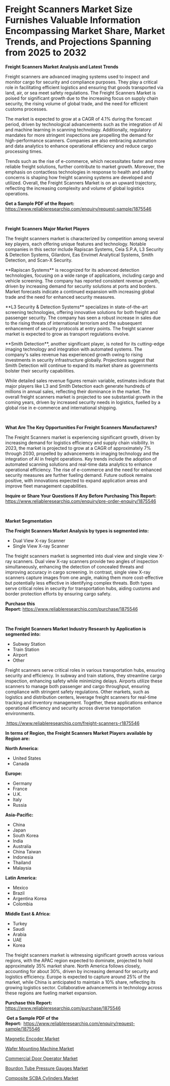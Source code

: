<p><h1>Freight Scanners Market Size Furnishes Valuable Information Encompassing Market Share, Market Trends, and Projections Spanning from 2025 to 2032</h1></p><p><strong>Freight Scanners Market Analysis and Latest Trends</strong></p>
<p><p>Freight scanners are advanced imaging systems used to inspect and monitor cargo for security and compliance purposes. They play a critical role in facilitating efficient logistics and ensuring that goods transported via land, air, or sea meet safety regulations. The Freight Scanners Market is poised for significant growth due to the increasing focus on supply chain security, the rising volume of global trade, and the need for efficient customs processes.</p><p>The market is expected to grow at a CAGR of 4.1% during the forecast period, driven by technological advancements such as the integration of AI and machine learning in scanning technology. Additionally, regulatory mandates for more stringent inspections are propelling the demand for high-performance scanners. Companies are also embracing automation and data analytics to enhance operational efficiency and reduce cargo processing times.</p><p>Trends such as the rise of e-commerce, which necessitates faster and more reliable freight solutions, further contribute to market growth. Moreover, the emphasis on contactless technologies in response to health and safety concerns is shaping how freight scanning systems are developed and utilized. Overall, the Freight Scanners Market is on an upward trajectory, reflecting the increasing complexity and volume of global logistics operations.</p></p>
<p><strong>Get a Sample PDF of the Report:&nbsp;</strong> <a href="https://www.reliableresearchiq.com/enquiry/request-sample/1875546?utm_campaign=120&utm_medium=2&utm_source=Github&utm_content=ia&utm_term=10042025&utm_id=freight-scanners">https://www.reliableresearchiq.com/enquiry/request-sample/1875546</a></p>
<p>&nbsp;</p>
<p><strong>Freight Scanners Major Market Players</strong></p>
<p><p>The freight scanners market is characterized by competition among several key players, each offering unique features and technology. Notable companies in this sector include Rapiscan Systems, Ceia S.P.A, L3 Security & Detection Systems, Gilardoni, Eas Envimet Analytical Systems, Smith Detection, and Scan-X Security.</p><p>**Rapiscan Systems** is recognized for its advanced detection technologies, focusing on a wide range of applications, including cargo and vehicle screening. The company has reported consistent revenue growth, driven by increasing demand for security solutions at ports and borders. Market forecasts indicate a continued expansion with increasing global trade and the need for enhanced security measures.</p><p>**L3 Security & Detection Systems** specializes in state-of-the-art screening technologies, offering innovative solutions for both freight and passenger security. The company has seen a robust increase in sales due to the rising threats of international terrorism and the subsequent enhancement of security protocols at entry points. The freight scanner market is expected to grow as transport regulations evolve.</p><p>**Smith Detection**, another significant player, is noted for its cutting-edge imaging technology and integration with automated systems. The company's sales revenue has experienced growth owing to rising investments in security infrastructure globally. Projections suggest that Smith Detection will continue to expand its market share as governments bolster their security capabilities.</p><p>While detailed sales revenue figures remain variable, estimates indicate that major players like L3 and Smith Detection each generate hundreds of millions in annual sales, reflecting their dominance in the market. The overall freight scanners market is projected to see substantial growth in the coming years, driven by increased security needs in logistics, fuelled by a global rise in e-commerce and international shipping.</p></p>
<p>&nbsp;</p>
<p><strong>What Are The Key Opportunities For Freight Scanners Manufacturers?</strong></p>
<p><p>The Freight Scanners market is experiencing significant growth, driven by increasing demand for logistics efficiency and supply chain visibility. In 2023, the market is projected to grow at a CAGR of approximately 7% through 2030, propelled by advancements in imaging technology and the integration of AI in freight operations. Key trends include the adoption of automated scanning solutions and real-time data analytics to enhance operational efficiency. The rise of e-commerce and the need for enhanced security measures are further fueling demand. Future outlook remains positive, with innovations expected to expand application areas and improve fleet management capabilities.</p></p>
<p><strong>Inquire or Share Your Questions If Any Before Purchasing This Report:</strong> <a href="https://www.reliableresearchiq.com/enquiry/pre-order-enquiry/1875546?utm_campaign=120&utm_medium=2&utm_source=Github&utm_content=ia&utm_term=10042025&utm_id=freight-scanners">https://www.reliableresearchiq.com/enquiry/pre-order-enquiry/1875546</a></p>
<p>&nbsp;</p>
<p><strong>Market Segmentation</strong></p>
<p><strong>The Freight Scanners Market Analysis by types is segmented into:</strong></p>
<p><ul><li>Dual View X-ray Scanner</li><li>Single View X-ray Scanner</li></ul></p>
<p><p>The freight scanners market is segmented into dual view and single view X-ray scanners. Dual view X-ray scanners provide two angles of inspection simultaneously, enhancing the detection of concealed threats and improving accuracy in cargo screening. In contrast, single view X-ray scanners capture images from one angle, making them more cost-effective but potentially less effective in identifying complex threats. Both types serve critical roles in security for transportation hubs, aiding customs and border protection efforts by ensuring cargo safety.</p></p>
<p><strong>Purchase this Report:&nbsp;</strong><a href="https://www.reliableresearchiq.com/purchase/1875546?utm_campaign=120&utm_medium=2&utm_source=Github&utm_content=ia&utm_term=10042025&utm_id=freight-scanners">https://www.reliableresearchiq.com/purchase/1875546</a></p>
<p>&nbsp;</p>
<p><strong>The Freight Scanners Market Industry Research by Application is segmented into:</strong></p>
<p><ul><li>Subway Station</li><li>Train Station</li><li>Airport</li><li>Other</li></ul></p>
<p><p>Freight scanners serve critical roles in various transportation hubs, ensuring security and efficiency. In subway and train stations, they streamline cargo inspection, enhancing safety while minimizing delays. Airports utilize these scanners to manage both passenger and cargo throughput, ensuring compliance with stringent safety regulations. Other markets, such as logistics and distribution centers, leverage freight scanners for real-time tracking and inventory management. Together, these applications enhance operational efficiency and security across diverse transportation environments.</p></p>
<p><a href="https://www.reliableresearchiq.com/freight-scanners-r1875546?utm_campaign=120&utm_medium=2&utm_source=Github&utm_content=ia&utm_term=10042025&utm_id=freight-scanners">&nbsp;https://www.reliableresearchiq.com/freight-scanners-r1875546</a></p>
<p><strong>In terms of Region, the Freight Scanners Market Players available by Region are:</strong></p>
<p>
    <p> <strong> North America: </strong>
        <ul>
            <li>United States</li>
            <li>Canada</li>
        </ul>
        </p> 
    <p> <strong> Europe: </strong>
        <ul>
            <li>Germany</li>
            <li>France</li>
            <li>U.K.</li>
            <li>Italy</li>
            <li>Russia</li>
        </ul>
        </p> 
    <p> <strong> Asia-Pacific: </strong>
        <ul>
            <li>China</li>
            <li>Japan</li>
            <li>South Korea</li>
            <li>India</li>
            <li>Australia</li>
            <li>China Taiwan</li>
            <li>Indonesia</li>
            <li>Thailand</li>
            <li>Malaysia</li>
        </ul>
        </p> 
    <p> <strong> Latin America: </strong>
        <ul>
            <li>Mexico</li>
            <li>Brazil</li>
            <li>Argentina Korea</li>
            <li>Colombia</li>
        </ul>
        </p> 
    <p> <strong> Middle East & Africa: </strong>
        <ul>
            <li>Turkey</li>
            <li>Saudi</li>
            <li>Arabia</li>
            <li>UAE</li>
            <li>Korea</li>
        </ul>
    </p>
    </p>
<p><p>The freight scanners market is witnessing significant growth across various regions, with the APAC region expected to dominate, projected to hold approximately 35% market share. North America follows closely, accounting for about 30%, driven by increasing demand for security and logistics efficiency. Europe is expected to capture around 25% of the market, while China is anticipated to maintain a 10% share, reflecting its growing logistics sector. Collaborative advancements in technology across these regions are fueling market expansion.</p></p>
<p><strong>Purchase this Report: </strong><a href="https://www.reliableresearchiq.com/purchase/1875546?utm_campaign=120&utm_medium=2&utm_source=Github&utm_content=ia&utm_term=10042025&utm_id=freight-scanners">https://www.reliableresearchiq.com/purchase/1875546</a></p>
<p>&nbsp;<strong>Get a Sample PDF of the Report:&nbsp;&nbsp;</strong><a href="https://www.reliableresearchiq.com/enquiry/request-sample/1875546?utm_campaign=120&utm_medium=2&utm_source=Github&utm_content=ia&utm_term=10042025&utm_id=freight-scanners">https://www.reliableresearchiq.com/enquiry/request-sample/1875546</a></p>
<p><strong></strong></p>
<p><p><a href="https://github.com/AshrafKhan865/Market-Research-Report-List-2/blob/main/magnetic-encoder-market.md?utm_campaign=120&utm_medium=2&utm_source=Github&utm_content=ia&utm_term=10042025&utm_id=freight-scanners">Magnetic Encoder Market</a></p><p><a href="https://github.com/chungwimbu4/Market-Research-Report-List-1/blob/main/wafer-mounting-machine-market.md?utm_campaign=120&utm_medium=2&utm_source=Github&utm_content=ia&utm_term=10042025&utm_id=freight-scanners">Wafer Mounting Machine Market</a></p><p><a href="https://github.com/ilonaenterline65/Market-Research-Report-List-1/blob/main/commercial-door-operator-market.md?utm_campaign=120&utm_medium=2&utm_source=Github&utm_content=ia&utm_term=10042025&utm_id=freight-scanners">Commercial Door Operator Market</a></p><p><a href="https://github.com/gullattedenna/Market-Research-Report-List-1/blob/main/bourdon-tube-pressure-gauges-market.md?utm_campaign=120&utm_medium=2&utm_source=Github&utm_content=ia&utm_term=10042025&utm_id=freight-scanners">Bourdon Tube Pressure Gauges Market</a></p><p><a href="https://github.com/bmorecock/Market-Research-Report-List-6/blob/main/composite-scba-cylinders-market.md?utm_campaign=120&utm_medium=2&utm_source=Github&utm_content=ia&utm_term=10042025&utm_id=freight-scanners">Composite SCBA Cylinders Market</a></p></p>